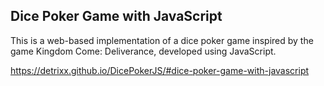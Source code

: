## Dice Poker Game with JavaScript

This is a web-based implementation of a dice poker game inspired by the game Kingdom Come: Deliverance, developed using JavaScript.

https://detrixx.github.io/DicePokerJS/#dice-poker-game-with-javascript

